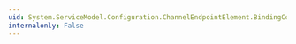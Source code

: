 ```yaml
---
uid: System.ServiceModel.Configuration.ChannelEndpointElement.BindingConfiguration
internalonly: False
---
```

